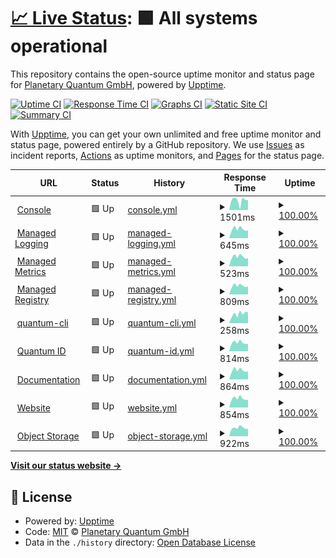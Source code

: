 # [📈 Live Status](https://status.planetary-quantum.com): <!--live status--> **🟩 All systems operational**

This repository contains the open-source uptime monitor and status page for [Planetary Quantum GmbH](https://www.planetary-quantum.com/), powered by [Upptime](https://github.com/upptime/upptime).

[![Uptime CI](https://github.com/hostwithquantum/status.planetary-quantum.com/workflows/Uptime%20CI/badge.svg)](https://github.com/hostwithquantum/status.planetary-quantum.com/actions?query=workflow%3A%22Uptime+CI%22)
[![Response Time CI](https://github.com/hostwithquantum/status.planetary-quantum.com/workflows/Response%20Time%20CI/badge.svg)](https://github.com/hostwithquantum/status.planetary-quantum.com/actions?query=workflow%3A%22Response+Time+CI%22)
[![Graphs CI](https://github.com/hostwithquantum/status.planetary-quantum.com/workflows/Graphs%20CI/badge.svg)](https://github.com/hostwithquantum/status.planetary-quantum.com/actions?query=workflow%3A%22Graphs+CI%22)
[![Static Site CI](https://github.com/hostwithquantum/status.planetary-quantum.com/workflows/Static%20Site%20CI/badge.svg)](https://github.com/hostwithquantum/status.planetary-quantum.com/actions?query=workflow%3A%22Static+Site+CI%22)
[![Summary CI](https://github.com/hostwithquantum/status.planetary-quantum.com/workflows/Summary%20CI/badge.svg)](https://github.com/hostwithquantum/status.planetary-quantum.com/actions?query=workflow%3A%22Summary+CI%22)

With [Upptime](https://upptime.js.org), you can get your own unlimited and free uptime monitor and status page, powered entirely by a GitHub repository. We use [Issues](https://github.com/hostwithquantum/status.planetary-quantum.com/issues) as incident reports, [Actions](https://github.com/hostwithquantum/status.planetary-quantum.com/actions) as uptime monitors, and [Pages](https://status.planetary-quantum.com) for the status page.

<!--start: status pages-->
<!-- This summary is generated by Upptime (https://github.com/upptime/upptime) -->
<!-- Do not edit this manually, your changes will be overwritten -->
<!-- prettier-ignore -->
| URL | Status | History | Response Time | Uptime |
| --- | ------ | ------- | ------------- | ------ |
| <img alt="" src="https://favicons.githubusercontent.com/console.planetary-quantum.com" height="13"> [Console](https://console.planetary-quantum.com/) | 🟩 Up | [console.yml](https://github.com/hostwithquantum/status.planetary-quantum.com/commits/HEAD/history/console.yml) | <details><summary><img alt="Response time graph" src="./graphs/console/response-time-week.png" height="20"> 1501ms</summary><br><a href="https://status.planetary-quantum.com/history/console"><img alt="Response time 1157" src="https://img.shields.io/endpoint?url=https%3A%2F%2Fraw.githubusercontent.com%2Fhostwithquantum%2Fstatus.planetary-quantum.com%2FHEAD%2Fapi%2Fconsole%2Fresponse-time.json"></a><br><a href="https://status.planetary-quantum.com/history/console"><img alt="24-hour response time 1589" src="https://img.shields.io/endpoint?url=https%3A%2F%2Fraw.githubusercontent.com%2Fhostwithquantum%2Fstatus.planetary-quantum.com%2FHEAD%2Fapi%2Fconsole%2Fresponse-time-day.json"></a><br><a href="https://status.planetary-quantum.com/history/console"><img alt="7-day response time 1501" src="https://img.shields.io/endpoint?url=https%3A%2F%2Fraw.githubusercontent.com%2Fhostwithquantum%2Fstatus.planetary-quantum.com%2FHEAD%2Fapi%2Fconsole%2Fresponse-time-week.json"></a><br><a href="https://status.planetary-quantum.com/history/console"><img alt="30-day response time 1240" src="https://img.shields.io/endpoint?url=https%3A%2F%2Fraw.githubusercontent.com%2Fhostwithquantum%2Fstatus.planetary-quantum.com%2FHEAD%2Fapi%2Fconsole%2Fresponse-time-month.json"></a><br><a href="https://status.planetary-quantum.com/history/console"><img alt="1-year response time 1157" src="https://img.shields.io/endpoint?url=https%3A%2F%2Fraw.githubusercontent.com%2Fhostwithquantum%2Fstatus.planetary-quantum.com%2FHEAD%2Fapi%2Fconsole%2Fresponse-time-year.json"></a></details> | <details><summary><a href="https://status.planetary-quantum.com/history/console">100.00%</a></summary><a href="https://status.planetary-quantum.com/history/console"><img alt="All-time uptime 99.61%" src="https://img.shields.io/endpoint?url=https%3A%2F%2Fraw.githubusercontent.com%2Fhostwithquantum%2Fstatus.planetary-quantum.com%2FHEAD%2Fapi%2Fconsole%2Fuptime.json"></a><br><a href="https://status.planetary-quantum.com/history/console"><img alt="24-hour uptime 100.00%" src="https://img.shields.io/endpoint?url=https%3A%2F%2Fraw.githubusercontent.com%2Fhostwithquantum%2Fstatus.planetary-quantum.com%2FHEAD%2Fapi%2Fconsole%2Fuptime-day.json"></a><br><a href="https://status.planetary-quantum.com/history/console"><img alt="7-day uptime 100.00%" src="https://img.shields.io/endpoint?url=https%3A%2F%2Fraw.githubusercontent.com%2Fhostwithquantum%2Fstatus.planetary-quantum.com%2FHEAD%2Fapi%2Fconsole%2Fuptime-week.json"></a><br><a href="https://status.planetary-quantum.com/history/console"><img alt="30-day uptime 100.00%" src="https://img.shields.io/endpoint?url=https%3A%2F%2Fraw.githubusercontent.com%2Fhostwithquantum%2Fstatus.planetary-quantum.com%2FHEAD%2Fapi%2Fconsole%2Fuptime-month.json"></a><br><a href="https://status.planetary-quantum.com/history/console"><img alt="1-year uptime 99.61%" src="https://img.shields.io/endpoint?url=https%3A%2F%2Fraw.githubusercontent.com%2Fhostwithquantum%2Fstatus.planetary-quantum.com%2FHEAD%2Fapi%2Fconsole%2Fuptime-year.json"></a></details>
| <img alt="" src="https://favicons.githubusercontent.com/logs.planetary-quantum.com" height="13"> [Managed Logging](https://logs.planetary-quantum.com/) | 🟩 Up | [managed-logging.yml](https://github.com/hostwithquantum/status.planetary-quantum.com/commits/HEAD/history/managed-logging.yml) | <details><summary><img alt="Response time graph" src="./graphs/managed-logging/response-time-week.png" height="20"> 645ms</summary><br><a href="https://status.planetary-quantum.com/history/managed-logging"><img alt="Response time 657" src="https://img.shields.io/endpoint?url=https%3A%2F%2Fraw.githubusercontent.com%2Fhostwithquantum%2Fstatus.planetary-quantum.com%2FHEAD%2Fapi%2Fmanaged-logging%2Fresponse-time.json"></a><br><a href="https://status.planetary-quantum.com/history/managed-logging"><img alt="24-hour response time 548" src="https://img.shields.io/endpoint?url=https%3A%2F%2Fraw.githubusercontent.com%2Fhostwithquantum%2Fstatus.planetary-quantum.com%2FHEAD%2Fapi%2Fmanaged-logging%2Fresponse-time-day.json"></a><br><a href="https://status.planetary-quantum.com/history/managed-logging"><img alt="7-day response time 645" src="https://img.shields.io/endpoint?url=https%3A%2F%2Fraw.githubusercontent.com%2Fhostwithquantum%2Fstatus.planetary-quantum.com%2FHEAD%2Fapi%2Fmanaged-logging%2Fresponse-time-week.json"></a><br><a href="https://status.planetary-quantum.com/history/managed-logging"><img alt="30-day response time 650" src="https://img.shields.io/endpoint?url=https%3A%2F%2Fraw.githubusercontent.com%2Fhostwithquantum%2Fstatus.planetary-quantum.com%2FHEAD%2Fapi%2Fmanaged-logging%2Fresponse-time-month.json"></a><br><a href="https://status.planetary-quantum.com/history/managed-logging"><img alt="1-year response time 657" src="https://img.shields.io/endpoint?url=https%3A%2F%2Fraw.githubusercontent.com%2Fhostwithquantum%2Fstatus.planetary-quantum.com%2FHEAD%2Fapi%2Fmanaged-logging%2Fresponse-time-year.json"></a></details> | <details><summary><a href="https://status.planetary-quantum.com/history/managed-logging">100.00%</a></summary><a href="https://status.planetary-quantum.com/history/managed-logging"><img alt="All-time uptime 100.00%" src="https://img.shields.io/endpoint?url=https%3A%2F%2Fraw.githubusercontent.com%2Fhostwithquantum%2Fstatus.planetary-quantum.com%2FHEAD%2Fapi%2Fmanaged-logging%2Fuptime.json"></a><br><a href="https://status.planetary-quantum.com/history/managed-logging"><img alt="24-hour uptime 100.00%" src="https://img.shields.io/endpoint?url=https%3A%2F%2Fraw.githubusercontent.com%2Fhostwithquantum%2Fstatus.planetary-quantum.com%2FHEAD%2Fapi%2Fmanaged-logging%2Fuptime-day.json"></a><br><a href="https://status.planetary-quantum.com/history/managed-logging"><img alt="7-day uptime 100.00%" src="https://img.shields.io/endpoint?url=https%3A%2F%2Fraw.githubusercontent.com%2Fhostwithquantum%2Fstatus.planetary-quantum.com%2FHEAD%2Fapi%2Fmanaged-logging%2Fuptime-week.json"></a><br><a href="https://status.planetary-quantum.com/history/managed-logging"><img alt="30-day uptime 99.98%" src="https://img.shields.io/endpoint?url=https%3A%2F%2Fraw.githubusercontent.com%2Fhostwithquantum%2Fstatus.planetary-quantum.com%2FHEAD%2Fapi%2Fmanaged-logging%2Fuptime-month.json"></a><br><a href="https://status.planetary-quantum.com/history/managed-logging"><img alt="1-year uptime 100.00%" src="https://img.shields.io/endpoint?url=https%3A%2F%2Fraw.githubusercontent.com%2Fhostwithquantum%2Fstatus.planetary-quantum.com%2FHEAD%2Fapi%2Fmanaged-logging%2Fuptime-year.json"></a></details>
| <img alt="" src="https://favicons.githubusercontent.com/metrics.planetary-quantum.com" height="13"> [Managed Metrics](https://metrics.planetary-quantum.com/) | 🟩 Up | [managed-metrics.yml](https://github.com/hostwithquantum/status.planetary-quantum.com/commits/HEAD/history/managed-metrics.yml) | <details><summary><img alt="Response time graph" src="./graphs/managed-metrics/response-time-week.png" height="20"> 523ms</summary><br><a href="https://status.planetary-quantum.com/history/managed-metrics"><img alt="Response time 534" src="https://img.shields.io/endpoint?url=https%3A%2F%2Fraw.githubusercontent.com%2Fhostwithquantum%2Fstatus.planetary-quantum.com%2FHEAD%2Fapi%2Fmanaged-metrics%2Fresponse-time.json"></a><br><a href="https://status.planetary-quantum.com/history/managed-metrics"><img alt="24-hour response time 440" src="https://img.shields.io/endpoint?url=https%3A%2F%2Fraw.githubusercontent.com%2Fhostwithquantum%2Fstatus.planetary-quantum.com%2FHEAD%2Fapi%2Fmanaged-metrics%2Fresponse-time-day.json"></a><br><a href="https://status.planetary-quantum.com/history/managed-metrics"><img alt="7-day response time 523" src="https://img.shields.io/endpoint?url=https%3A%2F%2Fraw.githubusercontent.com%2Fhostwithquantum%2Fstatus.planetary-quantum.com%2FHEAD%2Fapi%2Fmanaged-metrics%2Fresponse-time-week.json"></a><br><a href="https://status.planetary-quantum.com/history/managed-metrics"><img alt="30-day response time 527" src="https://img.shields.io/endpoint?url=https%3A%2F%2Fraw.githubusercontent.com%2Fhostwithquantum%2Fstatus.planetary-quantum.com%2FHEAD%2Fapi%2Fmanaged-metrics%2Fresponse-time-month.json"></a><br><a href="https://status.planetary-quantum.com/history/managed-metrics"><img alt="1-year response time 534" src="https://img.shields.io/endpoint?url=https%3A%2F%2Fraw.githubusercontent.com%2Fhostwithquantum%2Fstatus.planetary-quantum.com%2FHEAD%2Fapi%2Fmanaged-metrics%2Fresponse-time-year.json"></a></details> | <details><summary><a href="https://status.planetary-quantum.com/history/managed-metrics">100.00%</a></summary><a href="https://status.planetary-quantum.com/history/managed-metrics"><img alt="All-time uptime 100.00%" src="https://img.shields.io/endpoint?url=https%3A%2F%2Fraw.githubusercontent.com%2Fhostwithquantum%2Fstatus.planetary-quantum.com%2FHEAD%2Fapi%2Fmanaged-metrics%2Fuptime.json"></a><br><a href="https://status.planetary-quantum.com/history/managed-metrics"><img alt="24-hour uptime 100.00%" src="https://img.shields.io/endpoint?url=https%3A%2F%2Fraw.githubusercontent.com%2Fhostwithquantum%2Fstatus.planetary-quantum.com%2FHEAD%2Fapi%2Fmanaged-metrics%2Fuptime-day.json"></a><br><a href="https://status.planetary-quantum.com/history/managed-metrics"><img alt="7-day uptime 100.00%" src="https://img.shields.io/endpoint?url=https%3A%2F%2Fraw.githubusercontent.com%2Fhostwithquantum%2Fstatus.planetary-quantum.com%2FHEAD%2Fapi%2Fmanaged-metrics%2Fuptime-week.json"></a><br><a href="https://status.planetary-quantum.com/history/managed-metrics"><img alt="30-day uptime 100.00%" src="https://img.shields.io/endpoint?url=https%3A%2F%2Fraw.githubusercontent.com%2Fhostwithquantum%2Fstatus.planetary-quantum.com%2FHEAD%2Fapi%2Fmanaged-metrics%2Fuptime-month.json"></a><br><a href="https://status.planetary-quantum.com/history/managed-metrics"><img alt="1-year uptime 100.00%" src="https://img.shields.io/endpoint?url=https%3A%2F%2Fraw.githubusercontent.com%2Fhostwithquantum%2Fstatus.planetary-quantum.com%2FHEAD%2Fapi%2Fmanaged-metrics%2Fuptime-year.json"></a></details>
| <img alt="" src="https://favicons.githubusercontent.com/r.planetary-quantum.com" height="13"> [Managed Registry](https://r.planetary-quantum.com/) | 🟩 Up | [managed-registry.yml](https://github.com/hostwithquantum/status.planetary-quantum.com/commits/HEAD/history/managed-registry.yml) | <details><summary><img alt="Response time graph" src="./graphs/managed-registry/response-time-week.png" height="20"> 809ms</summary><br><a href="https://status.planetary-quantum.com/history/managed-registry"><img alt="Response time 1217" src="https://img.shields.io/endpoint?url=https%3A%2F%2Fraw.githubusercontent.com%2Fhostwithquantum%2Fstatus.planetary-quantum.com%2FHEAD%2Fapi%2Fmanaged-registry%2Fresponse-time.json"></a><br><a href="https://status.planetary-quantum.com/history/managed-registry"><img alt="24-hour response time 741" src="https://img.shields.io/endpoint?url=https%3A%2F%2Fraw.githubusercontent.com%2Fhostwithquantum%2Fstatus.planetary-quantum.com%2FHEAD%2Fapi%2Fmanaged-registry%2Fresponse-time-day.json"></a><br><a href="https://status.planetary-quantum.com/history/managed-registry"><img alt="7-day response time 809" src="https://img.shields.io/endpoint?url=https%3A%2F%2Fraw.githubusercontent.com%2Fhostwithquantum%2Fstatus.planetary-quantum.com%2FHEAD%2Fapi%2Fmanaged-registry%2Fresponse-time-week.json"></a><br><a href="https://status.planetary-quantum.com/history/managed-registry"><img alt="30-day response time 932" src="https://img.shields.io/endpoint?url=https%3A%2F%2Fraw.githubusercontent.com%2Fhostwithquantum%2Fstatus.planetary-quantum.com%2FHEAD%2Fapi%2Fmanaged-registry%2Fresponse-time-month.json"></a><br><a href="https://status.planetary-quantum.com/history/managed-registry"><img alt="1-year response time 1217" src="https://img.shields.io/endpoint?url=https%3A%2F%2Fraw.githubusercontent.com%2Fhostwithquantum%2Fstatus.planetary-quantum.com%2FHEAD%2Fapi%2Fmanaged-registry%2Fresponse-time-year.json"></a></details> | <details><summary><a href="https://status.planetary-quantum.com/history/managed-registry">100.00%</a></summary><a href="https://status.planetary-quantum.com/history/managed-registry"><img alt="All-time uptime 99.99%" src="https://img.shields.io/endpoint?url=https%3A%2F%2Fraw.githubusercontent.com%2Fhostwithquantum%2Fstatus.planetary-quantum.com%2FHEAD%2Fapi%2Fmanaged-registry%2Fuptime.json"></a><br><a href="https://status.planetary-quantum.com/history/managed-registry"><img alt="24-hour uptime 100.00%" src="https://img.shields.io/endpoint?url=https%3A%2F%2Fraw.githubusercontent.com%2Fhostwithquantum%2Fstatus.planetary-quantum.com%2FHEAD%2Fapi%2Fmanaged-registry%2Fuptime-day.json"></a><br><a href="https://status.planetary-quantum.com/history/managed-registry"><img alt="7-day uptime 100.00%" src="https://img.shields.io/endpoint?url=https%3A%2F%2Fraw.githubusercontent.com%2Fhostwithquantum%2Fstatus.planetary-quantum.com%2FHEAD%2Fapi%2Fmanaged-registry%2Fuptime-week.json"></a><br><a href="https://status.planetary-quantum.com/history/managed-registry"><img alt="30-day uptime 99.96%" src="https://img.shields.io/endpoint?url=https%3A%2F%2Fraw.githubusercontent.com%2Fhostwithquantum%2Fstatus.planetary-quantum.com%2FHEAD%2Fapi%2Fmanaged-registry%2Fuptime-month.json"></a><br><a href="https://status.planetary-quantum.com/history/managed-registry"><img alt="1-year uptime 99.99%" src="https://img.shields.io/endpoint?url=https%3A%2F%2Fraw.githubusercontent.com%2Fhostwithquantum%2Fstatus.planetary-quantum.com%2FHEAD%2Fapi%2Fmanaged-registry%2Fuptime-year.json"></a></details>
| <img alt="" src="https://favicons.githubusercontent.com/cli.planetary-quantum.com" height="13"> [quantum-cli](https://cli.planetary-quantum.com/) | 🟩 Up | [quantum-cli.yml](https://github.com/hostwithquantum/status.planetary-quantum.com/commits/HEAD/history/quantum-cli.yml) | <details><summary><img alt="Response time graph" src="./graphs/quantum-cli/response-time-week.png" height="20"> 258ms</summary><br><a href="https://status.planetary-quantum.com/history/quantum-cli"><img alt="Response time 246" src="https://img.shields.io/endpoint?url=https%3A%2F%2Fraw.githubusercontent.com%2Fhostwithquantum%2Fstatus.planetary-quantum.com%2FHEAD%2Fapi%2Fquantum-cli%2Fresponse-time.json"></a><br><a href="https://status.planetary-quantum.com/history/quantum-cli"><img alt="24-hour response time 310" src="https://img.shields.io/endpoint?url=https%3A%2F%2Fraw.githubusercontent.com%2Fhostwithquantum%2Fstatus.planetary-quantum.com%2FHEAD%2Fapi%2Fquantum-cli%2Fresponse-time-day.json"></a><br><a href="https://status.planetary-quantum.com/history/quantum-cli"><img alt="7-day response time 258" src="https://img.shields.io/endpoint?url=https%3A%2F%2Fraw.githubusercontent.com%2Fhostwithquantum%2Fstatus.planetary-quantum.com%2FHEAD%2Fapi%2Fquantum-cli%2Fresponse-time-week.json"></a><br><a href="https://status.planetary-quantum.com/history/quantum-cli"><img alt="30-day response time 254" src="https://img.shields.io/endpoint?url=https%3A%2F%2Fraw.githubusercontent.com%2Fhostwithquantum%2Fstatus.planetary-quantum.com%2FHEAD%2Fapi%2Fquantum-cli%2Fresponse-time-month.json"></a><br><a href="https://status.planetary-quantum.com/history/quantum-cli"><img alt="1-year response time 246" src="https://img.shields.io/endpoint?url=https%3A%2F%2Fraw.githubusercontent.com%2Fhostwithquantum%2Fstatus.planetary-quantum.com%2FHEAD%2Fapi%2Fquantum-cli%2Fresponse-time-year.json"></a></details> | <details><summary><a href="https://status.planetary-quantum.com/history/quantum-cli">100.00%</a></summary><a href="https://status.planetary-quantum.com/history/quantum-cli"><img alt="All-time uptime 100.00%" src="https://img.shields.io/endpoint?url=https%3A%2F%2Fraw.githubusercontent.com%2Fhostwithquantum%2Fstatus.planetary-quantum.com%2FHEAD%2Fapi%2Fquantum-cli%2Fuptime.json"></a><br><a href="https://status.planetary-quantum.com/history/quantum-cli"><img alt="24-hour uptime 100.00%" src="https://img.shields.io/endpoint?url=https%3A%2F%2Fraw.githubusercontent.com%2Fhostwithquantum%2Fstatus.planetary-quantum.com%2FHEAD%2Fapi%2Fquantum-cli%2Fuptime-day.json"></a><br><a href="https://status.planetary-quantum.com/history/quantum-cli"><img alt="7-day uptime 100.00%" src="https://img.shields.io/endpoint?url=https%3A%2F%2Fraw.githubusercontent.com%2Fhostwithquantum%2Fstatus.planetary-quantum.com%2FHEAD%2Fapi%2Fquantum-cli%2Fuptime-week.json"></a><br><a href="https://status.planetary-quantum.com/history/quantum-cli"><img alt="30-day uptime 100.00%" src="https://img.shields.io/endpoint?url=https%3A%2F%2Fraw.githubusercontent.com%2Fhostwithquantum%2Fstatus.planetary-quantum.com%2FHEAD%2Fapi%2Fquantum-cli%2Fuptime-month.json"></a><br><a href="https://status.planetary-quantum.com/history/quantum-cli"><img alt="1-year uptime 100.00%" src="https://img.shields.io/endpoint?url=https%3A%2F%2Fraw.githubusercontent.com%2Fhostwithquantum%2Fstatus.planetary-quantum.com%2FHEAD%2Fapi%2Fquantum-cli%2Fuptime-year.json"></a></details>
| <img alt="" src="https://favicons.githubusercontent.com/id.planetary-quantum.com" height="13"> [Quantum ID](https://id.planetary-quantum.com/) | 🟩 Up | [quantum-id.yml](https://github.com/hostwithquantum/status.planetary-quantum.com/commits/HEAD/history/quantum-id.yml) | <details><summary><img alt="Response time graph" src="./graphs/quantum-id/response-time-week.png" height="20"> 814ms</summary><br><a href="https://status.planetary-quantum.com/history/quantum-id"><img alt="Response time 1211" src="https://img.shields.io/endpoint?url=https%3A%2F%2Fraw.githubusercontent.com%2Fhostwithquantum%2Fstatus.planetary-quantum.com%2FHEAD%2Fapi%2Fquantum-id%2Fresponse-time.json"></a><br><a href="https://status.planetary-quantum.com/history/quantum-id"><img alt="24-hour response time 698" src="https://img.shields.io/endpoint?url=https%3A%2F%2Fraw.githubusercontent.com%2Fhostwithquantum%2Fstatus.planetary-quantum.com%2FHEAD%2Fapi%2Fquantum-id%2Fresponse-time-day.json"></a><br><a href="https://status.planetary-quantum.com/history/quantum-id"><img alt="7-day response time 814" src="https://img.shields.io/endpoint?url=https%3A%2F%2Fraw.githubusercontent.com%2Fhostwithquantum%2Fstatus.planetary-quantum.com%2FHEAD%2Fapi%2Fquantum-id%2Fresponse-time-week.json"></a><br><a href="https://status.planetary-quantum.com/history/quantum-id"><img alt="30-day response time 900" src="https://img.shields.io/endpoint?url=https%3A%2F%2Fraw.githubusercontent.com%2Fhostwithquantum%2Fstatus.planetary-quantum.com%2FHEAD%2Fapi%2Fquantum-id%2Fresponse-time-month.json"></a><br><a href="https://status.planetary-quantum.com/history/quantum-id"><img alt="1-year response time 1211" src="https://img.shields.io/endpoint?url=https%3A%2F%2Fraw.githubusercontent.com%2Fhostwithquantum%2Fstatus.planetary-quantum.com%2FHEAD%2Fapi%2Fquantum-id%2Fresponse-time-year.json"></a></details> | <details><summary><a href="https://status.planetary-quantum.com/history/quantum-id">100.00%</a></summary><a href="https://status.planetary-quantum.com/history/quantum-id"><img alt="All-time uptime 100.00%" src="https://img.shields.io/endpoint?url=https%3A%2F%2Fraw.githubusercontent.com%2Fhostwithquantum%2Fstatus.planetary-quantum.com%2FHEAD%2Fapi%2Fquantum-id%2Fuptime.json"></a><br><a href="https://status.planetary-quantum.com/history/quantum-id"><img alt="24-hour uptime 100.00%" src="https://img.shields.io/endpoint?url=https%3A%2F%2Fraw.githubusercontent.com%2Fhostwithquantum%2Fstatus.planetary-quantum.com%2FHEAD%2Fapi%2Fquantum-id%2Fuptime-day.json"></a><br><a href="https://status.planetary-quantum.com/history/quantum-id"><img alt="7-day uptime 100.00%" src="https://img.shields.io/endpoint?url=https%3A%2F%2Fraw.githubusercontent.com%2Fhostwithquantum%2Fstatus.planetary-quantum.com%2FHEAD%2Fapi%2Fquantum-id%2Fuptime-week.json"></a><br><a href="https://status.planetary-quantum.com/history/quantum-id"><img alt="30-day uptime 100.00%" src="https://img.shields.io/endpoint?url=https%3A%2F%2Fraw.githubusercontent.com%2Fhostwithquantum%2Fstatus.planetary-quantum.com%2FHEAD%2Fapi%2Fquantum-id%2Fuptime-month.json"></a><br><a href="https://status.planetary-quantum.com/history/quantum-id"><img alt="1-year uptime 100.00%" src="https://img.shields.io/endpoint?url=https%3A%2F%2Fraw.githubusercontent.com%2Fhostwithquantum%2Fstatus.planetary-quantum.com%2FHEAD%2Fapi%2Fquantum-id%2Fuptime-year.json"></a></details>
| <img alt="" src="https://favicons.githubusercontent.com/docs.planetary-quantum.com" height="13"> [Documentation](https://docs.planetary-quantum.com/) | 🟩 Up | [documentation.yml](https://github.com/hostwithquantum/status.planetary-quantum.com/commits/HEAD/history/documentation.yml) | <details><summary><img alt="Response time graph" src="./graphs/documentation/response-time-week.png" height="20"> 864ms</summary><br><a href="https://status.planetary-quantum.com/history/documentation"><img alt="Response time 1030" src="https://img.shields.io/endpoint?url=https%3A%2F%2Fraw.githubusercontent.com%2Fhostwithquantum%2Fstatus.planetary-quantum.com%2FHEAD%2Fapi%2Fdocumentation%2Fresponse-time.json"></a><br><a href="https://status.planetary-quantum.com/history/documentation"><img alt="24-hour response time 769" src="https://img.shields.io/endpoint?url=https%3A%2F%2Fraw.githubusercontent.com%2Fhostwithquantum%2Fstatus.planetary-quantum.com%2FHEAD%2Fapi%2Fdocumentation%2Fresponse-time-day.json"></a><br><a href="https://status.planetary-quantum.com/history/documentation"><img alt="7-day response time 864" src="https://img.shields.io/endpoint?url=https%3A%2F%2Fraw.githubusercontent.com%2Fhostwithquantum%2Fstatus.planetary-quantum.com%2FHEAD%2Fapi%2Fdocumentation%2Fresponse-time-week.json"></a><br><a href="https://status.planetary-quantum.com/history/documentation"><img alt="30-day response time 893" src="https://img.shields.io/endpoint?url=https%3A%2F%2Fraw.githubusercontent.com%2Fhostwithquantum%2Fstatus.planetary-quantum.com%2FHEAD%2Fapi%2Fdocumentation%2Fresponse-time-month.json"></a><br><a href="https://status.planetary-quantum.com/history/documentation"><img alt="1-year response time 1030" src="https://img.shields.io/endpoint?url=https%3A%2F%2Fraw.githubusercontent.com%2Fhostwithquantum%2Fstatus.planetary-quantum.com%2FHEAD%2Fapi%2Fdocumentation%2Fresponse-time-year.json"></a></details> | <details><summary><a href="https://status.planetary-quantum.com/history/documentation">100.00%</a></summary><a href="https://status.planetary-quantum.com/history/documentation"><img alt="All-time uptime 100.00%" src="https://img.shields.io/endpoint?url=https%3A%2F%2Fraw.githubusercontent.com%2Fhostwithquantum%2Fstatus.planetary-quantum.com%2FHEAD%2Fapi%2Fdocumentation%2Fuptime.json"></a><br><a href="https://status.planetary-quantum.com/history/documentation"><img alt="24-hour uptime 100.00%" src="https://img.shields.io/endpoint?url=https%3A%2F%2Fraw.githubusercontent.com%2Fhostwithquantum%2Fstatus.planetary-quantum.com%2FHEAD%2Fapi%2Fdocumentation%2Fuptime-day.json"></a><br><a href="https://status.planetary-quantum.com/history/documentation"><img alt="7-day uptime 100.00%" src="https://img.shields.io/endpoint?url=https%3A%2F%2Fraw.githubusercontent.com%2Fhostwithquantum%2Fstatus.planetary-quantum.com%2FHEAD%2Fapi%2Fdocumentation%2Fuptime-week.json"></a><br><a href="https://status.planetary-quantum.com/history/documentation"><img alt="30-day uptime 100.00%" src="https://img.shields.io/endpoint?url=https%3A%2F%2Fraw.githubusercontent.com%2Fhostwithquantum%2Fstatus.planetary-quantum.com%2FHEAD%2Fapi%2Fdocumentation%2Fuptime-month.json"></a><br><a href="https://status.planetary-quantum.com/history/documentation"><img alt="1-year uptime 100.00%" src="https://img.shields.io/endpoint?url=https%3A%2F%2Fraw.githubusercontent.com%2Fhostwithquantum%2Fstatus.planetary-quantum.com%2FHEAD%2Fapi%2Fdocumentation%2Fuptime-year.json"></a></details>
| <img alt="" src="https://favicons.githubusercontent.com/www.planetary-quantum.com" height="13"> [Website](https://www.planetary-quantum.com/) | 🟩 Up | [website.yml](https://github.com/hostwithquantum/status.planetary-quantum.com/commits/HEAD/history/website.yml) | <details><summary><img alt="Response time graph" src="./graphs/website/response-time-week.png" height="20"> 854ms</summary><br><a href="https://status.planetary-quantum.com/history/website"><img alt="Response time 965" src="https://img.shields.io/endpoint?url=https%3A%2F%2Fraw.githubusercontent.com%2Fhostwithquantum%2Fstatus.planetary-quantum.com%2FHEAD%2Fapi%2Fwebsite%2Fresponse-time.json"></a><br><a href="https://status.planetary-quantum.com/history/website"><img alt="24-hour response time 724" src="https://img.shields.io/endpoint?url=https%3A%2F%2Fraw.githubusercontent.com%2Fhostwithquantum%2Fstatus.planetary-quantum.com%2FHEAD%2Fapi%2Fwebsite%2Fresponse-time-day.json"></a><br><a href="https://status.planetary-quantum.com/history/website"><img alt="7-day response time 854" src="https://img.shields.io/endpoint?url=https%3A%2F%2Fraw.githubusercontent.com%2Fhostwithquantum%2Fstatus.planetary-quantum.com%2FHEAD%2Fapi%2Fwebsite%2Fresponse-time-week.json"></a><br><a href="https://status.planetary-quantum.com/history/website"><img alt="30-day response time 906" src="https://img.shields.io/endpoint?url=https%3A%2F%2Fraw.githubusercontent.com%2Fhostwithquantum%2Fstatus.planetary-quantum.com%2FHEAD%2Fapi%2Fwebsite%2Fresponse-time-month.json"></a><br><a href="https://status.planetary-quantum.com/history/website"><img alt="1-year response time 965" src="https://img.shields.io/endpoint?url=https%3A%2F%2Fraw.githubusercontent.com%2Fhostwithquantum%2Fstatus.planetary-quantum.com%2FHEAD%2Fapi%2Fwebsite%2Fresponse-time-year.json"></a></details> | <details><summary><a href="https://status.planetary-quantum.com/history/website">100.00%</a></summary><a href="https://status.planetary-quantum.com/history/website"><img alt="All-time uptime 99.97%" src="https://img.shields.io/endpoint?url=https%3A%2F%2Fraw.githubusercontent.com%2Fhostwithquantum%2Fstatus.planetary-quantum.com%2FHEAD%2Fapi%2Fwebsite%2Fuptime.json"></a><br><a href="https://status.planetary-quantum.com/history/website"><img alt="24-hour uptime 100.00%" src="https://img.shields.io/endpoint?url=https%3A%2F%2Fraw.githubusercontent.com%2Fhostwithquantum%2Fstatus.planetary-quantum.com%2FHEAD%2Fapi%2Fwebsite%2Fuptime-day.json"></a><br><a href="https://status.planetary-quantum.com/history/website"><img alt="7-day uptime 100.00%" src="https://img.shields.io/endpoint?url=https%3A%2F%2Fraw.githubusercontent.com%2Fhostwithquantum%2Fstatus.planetary-quantum.com%2FHEAD%2Fapi%2Fwebsite%2Fuptime-week.json"></a><br><a href="https://status.planetary-quantum.com/history/website"><img alt="30-day uptime 100.00%" src="https://img.shields.io/endpoint?url=https%3A%2F%2Fraw.githubusercontent.com%2Fhostwithquantum%2Fstatus.planetary-quantum.com%2FHEAD%2Fapi%2Fwebsite%2Fuptime-month.json"></a><br><a href="https://status.planetary-quantum.com/history/website"><img alt="1-year uptime 99.97%" src="https://img.shields.io/endpoint?url=https%3A%2F%2Fraw.githubusercontent.com%2Fhostwithquantum%2Fstatus.planetary-quantum.com%2FHEAD%2Fapi%2Fwebsite%2Fuptime-year.json"></a></details>
| <img alt="" src="https://favicons.githubusercontent.com/s3.storage.planetary-networks.de" height="13"> [Object Storage](https://s3.storage.planetary-networks.de/) | 🟩 Up | [object-storage.yml](https://github.com/hostwithquantum/status.planetary-quantum.com/commits/HEAD/history/object-storage.yml) | <details><summary><img alt="Response time graph" src="./graphs/object-storage/response-time-week.png" height="20"> 922ms</summary><br><a href="https://status.planetary-quantum.com/history/object-storage"><img alt="Response time 776" src="https://img.shields.io/endpoint?url=https%3A%2F%2Fraw.githubusercontent.com%2Fhostwithquantum%2Fstatus.planetary-quantum.com%2FHEAD%2Fapi%2Fobject-storage%2Fresponse-time.json"></a><br><a href="https://status.planetary-quantum.com/history/object-storage"><img alt="24-hour response time 817" src="https://img.shields.io/endpoint?url=https%3A%2F%2Fraw.githubusercontent.com%2Fhostwithquantum%2Fstatus.planetary-quantum.com%2FHEAD%2Fapi%2Fobject-storage%2Fresponse-time-day.json"></a><br><a href="https://status.planetary-quantum.com/history/object-storage"><img alt="7-day response time 922" src="https://img.shields.io/endpoint?url=https%3A%2F%2Fraw.githubusercontent.com%2Fhostwithquantum%2Fstatus.planetary-quantum.com%2FHEAD%2Fapi%2Fobject-storage%2Fresponse-time-week.json"></a><br><a href="https://status.planetary-quantum.com/history/object-storage"><img alt="30-day response time 865" src="https://img.shields.io/endpoint?url=https%3A%2F%2Fraw.githubusercontent.com%2Fhostwithquantum%2Fstatus.planetary-quantum.com%2FHEAD%2Fapi%2Fobject-storage%2Fresponse-time-month.json"></a><br><a href="https://status.planetary-quantum.com/history/object-storage"><img alt="1-year response time 776" src="https://img.shields.io/endpoint?url=https%3A%2F%2Fraw.githubusercontent.com%2Fhostwithquantum%2Fstatus.planetary-quantum.com%2FHEAD%2Fapi%2Fobject-storage%2Fresponse-time-year.json"></a></details> | <details><summary><a href="https://status.planetary-quantum.com/history/object-storage">100.00%</a></summary><a href="https://status.planetary-quantum.com/history/object-storage"><img alt="All-time uptime 100.00%" src="https://img.shields.io/endpoint?url=https%3A%2F%2Fraw.githubusercontent.com%2Fhostwithquantum%2Fstatus.planetary-quantum.com%2FHEAD%2Fapi%2Fobject-storage%2Fuptime.json"></a><br><a href="https://status.planetary-quantum.com/history/object-storage"><img alt="24-hour uptime 100.00%" src="https://img.shields.io/endpoint?url=https%3A%2F%2Fraw.githubusercontent.com%2Fhostwithquantum%2Fstatus.planetary-quantum.com%2FHEAD%2Fapi%2Fobject-storage%2Fuptime-day.json"></a><br><a href="https://status.planetary-quantum.com/history/object-storage"><img alt="7-day uptime 100.00%" src="https://img.shields.io/endpoint?url=https%3A%2F%2Fraw.githubusercontent.com%2Fhostwithquantum%2Fstatus.planetary-quantum.com%2FHEAD%2Fapi%2Fobject-storage%2Fuptime-week.json"></a><br><a href="https://status.planetary-quantum.com/history/object-storage"><img alt="30-day uptime 100.00%" src="https://img.shields.io/endpoint?url=https%3A%2F%2Fraw.githubusercontent.com%2Fhostwithquantum%2Fstatus.planetary-quantum.com%2FHEAD%2Fapi%2Fobject-storage%2Fuptime-month.json"></a><br><a href="https://status.planetary-quantum.com/history/object-storage"><img alt="1-year uptime 100.00%" src="https://img.shields.io/endpoint?url=https%3A%2F%2Fraw.githubusercontent.com%2Fhostwithquantum%2Fstatus.planetary-quantum.com%2FHEAD%2Fapi%2Fobject-storage%2Fuptime-year.json"></a></details>

<!--end: status pages-->

[**Visit our status website →**](https://status.planetary-quantum.com)

## 📄 License

- Powered by: [Upptime](https://github.com/upptime/upptime)
- Code: [MIT](./LICENSE) © [Planetary Quantum GmbH](https://www.planetary-quantum.com/)
- Data in the `./history` directory: [Open Database License](https://opendatacommons.org/licenses/odbl/1-0/)
